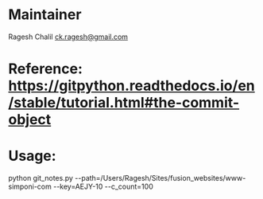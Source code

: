 # Maintainer
Ragesh Chalil
ck.ragesh@gmail.com
 
# Reference: https://gitpython.readthedocs.io/en/stable/tutorial.html#the-commit-object

# Usage: 
python git_notes.py --path=/Users/Ragesh/Sites/fusion_websites/www-simponi-com --key=AEJY-10 --c_count=100

